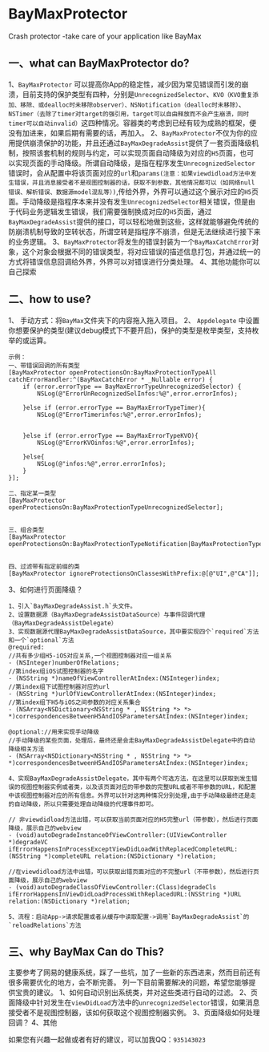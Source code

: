 # BayMaxProtector
Crash protector -take care of your application like BayMax

## 一、what can BayMaxProtector do?
1、`BayMaxProtector` 可以提高你App的稳定性，减少因为常见错误而引发的崩溃，目前支持的保护类型有四种，分别是`UnrecognizedSelector`、`KVO（KVO重复添加、移除、或dealloc时未移除observer）、NSNotification（dealloc时未移除）`、`NSTimer（去除了timer对target的强引用，target可以自由释放而不会产生崩溃，同时timer可以自动invalid）`这四种情况。容器类的考虑到已经有较为成熟的框架，便没有加进来，如果后期有需要的话，再加入。
2、`BayMaxProtector`不仅为你的应用提供崩溃保护的功能，并且还通过`BayMaxDegradeAssist`提供了一套页面降级机制，按照该套机制的规则与约定，可以实现页面自动降级为对应的`H5`页面，也可以实现页面的手动降级。所谓自动降级，是指在程序发生`UnrecognizedSelector`错误时，会从配置中将该页面对应的`url`和`params(注意：如果viewdidload方法中发生错误，并且消息接受者不是视图控制器的话，获取不到参数，其他情况都可以（如网络null错误、解析错误、数据源model混乱等）)`,传给外界，外界可以通过这个展示对应的`H5`页面。手动降级是指程序本来并没有发生`UnrecognizedSelector`相关错误，但是由于代码业务逻辑发生错误，我们需要强制换成对应的`H5`页面，通过`BayMaxDegradeAssist`提供的接口，可以轻松地做到这些，这样就能够避免传统的防崩溃机制导致的空转状态，所谓空转是指程序不崩溃，但是无法继续进行接下来的业务逻辑。
3、`BayMaxProtector`将发生的错误封装为一个`BayMaxCatchError`对象，这个对象会根据不同的错误类型，将对应错误的描述信息打包，并通过统一的方式将错误信息回调给外界，外界可以对错误进行分类处理。
4、其他功能你可以自己探索
## 二、how to use?
1、 手动方式：将`BayMax`文件夹下的内容拖入拖入项目。
2、 `Appdelegate` 中设置你想要保护的类型(建议debug模式下不要开启)，保护的类型是枚举类型，支持枚举的或运算。
```
示例：
一、带错误回调的所有类型
[BayMaxProtector openProtectionsOn:BayMaxProtectionTypeAll catchErrorHandler:^(BayMaxCatchError * _Nullable error) {
    if (error.errorType == BayMaxErrorTypeUnrecognizedSelector) {
        NSLog(@"ErrorUnRecognizedSelInfos:%@",error.errorInfos);

    }else if (error.errorType == BayMaxErrorTypeTimer){
        NSLog(@"ErrorTimerinfos:%@",error.errorInfos);


    }else if (error.errorType == BayMaxErrorTypeKVO){
        NSLog(@"ErrorKVOinfos:%@",error.errorInfos);

    }else{
        NSLog(@"infos:%@",error.errorInfos);
    }
}];

二、指定某一类型
[BayMaxProtector openProtectionsOn:BayMaxProtectionTypeUnrecognizedSelector];


三、组合类型
[BayMaxProtector openProtectionsOn:BayMaxProtectionTypeNotification|BayMaxProtectionTypeTimer];


四、过滤带有指定前缀的类
[BayMaxProtector ignoreProtectionsOnClassesWithPrefix:@[@"UI",@"CA"]];

```
3、如何进行页面降级？
```
1、引入`BayMaxDegradeAssist.h`头文件。
2、设置数据源（BayMaxDegradeAssistDataSource）与事件回调代理（BayMaxDegradeAssistDelegate）
3、实现数据源代理BayMaxDegradeAssistDataSource，其中要实现四个`required`方法和一个`optional`方法
@required:
//共有多少组H5-iOS对应关系,一个视图控制器对应一组关系
- (NSInteger)numberOfRelations;
//第index组iOS试图控制器的名字
- (NSString *)nameOfViewControllerAtIndex:(NSInteger)index;
//第index组下试图控制器对应的url
- (NSString *)urlOfViewControllerAtIndex:(NSInteger)index;
//第index组下H5与iOS之间参数的对应关系集合
- (NSArray<NSDictionary<NSString * , NSString *> *> *)correspondencesBetweenH5AndIOSParametersAtIndex:(NSInteger)index;

@optional://用来实现手动降级
//手动降级的某些页面，处理后，最终还是会走BayMaxDegradeAssistDelegate中的自动降级相关方法
- (NSArray<NSDictionary<NSString * , NSString *> *> *)correspondencesBetweenH5AndIOSParametersAtIndex:(NSInteger)index;

4、实现BayMaxDegradeAssistDelegate，其中有两个可选方法，在这里可以获取到发生错误的视图控制器实例或者类，以及该页面对应的带参数的完整URL或者不带参数的URL，和配置中该视图控制器对应的所有信息。外界可以针对这两种情况分别处理,由于手动降级最终还是走的自动降级，所以只需要处理自动降级的代理事件即可。

// 非viewdidload方法出错，可以获取当前页面对应的H5完整url（带参数），然后进行页面降级，展示自己的webview
- (void)autoDegradeInstanceOfViewController:(UIViewController *)degradeVC ifErrorHappensInProcessExceptViewDidLoadWithReplacedCompleteURL:(NSString *)completeURL relation:(NSDictionary *)relation;

//在viewdidload方法中出错，可以获取出错页面对应的不完整url（不带参数），然后进行页面降级，展示自己的webview
- (void)autoDegradeClassOfViewController:(Class)degradeCls ifErrorHappensInViewDidLoadProcessWithReplacedURL:(NSString *)URL relation:(NSDictionary *)relation;

5、流程：启动App->请求配置或者从缓存中读取配置->调用`BayMaxDegradeAssist`的`reloadRelations`方法

```
## 三、why BayMax Can do This?
主要参考了网易的健康系统，踩了一些坑，加了一些新的东西进来，然而目前还有很多需要优化的地方，会不断完善。
列一下目前需要解决的问题，希望您能够提供宝贵的建议。
1、如何自动识别出系统类，并对这些类进行自动的过滤。
2、页面降级中针对发生在`viewDidLoad`方法中的`unrecognizedSelector`错误，如果消息接受者不是视图控制器，该如何获取这个视图控制器实例。
3、页面降级如何处理回调？
4、其他

如果您有兴趣一起做或者有好的建议，可以加我QQ：`935143023`

